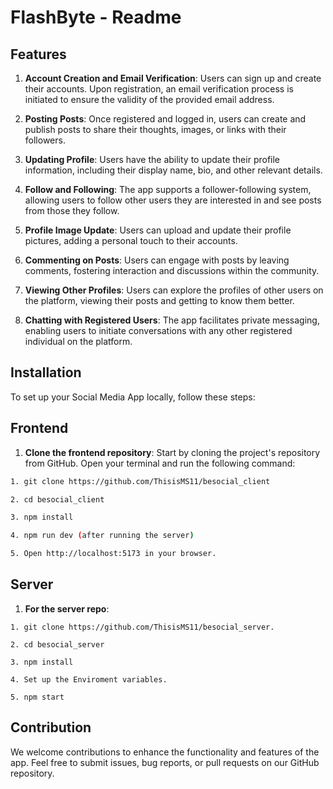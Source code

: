 # FlashByte - Readme

## Features

1. **Account Creation and Email Verification**: Users can sign up and create their accounts. Upon registration, an email verification process is initiated to ensure the validity of the provided email address.

2. **Posting Posts**: Once registered and logged in, users can create and publish posts to share their thoughts, images, or links with their followers.

3. **Updating Profile**: Users have the ability to update their profile information, including their display name, bio, and other relevant details.

4. **Follow and Following**: The app supports a follower-following system, allowing users to follow other users they are interested in and see posts from those they follow.

5. **Profile Image Update**: Users can upload and update their profile pictures, adding a personal touch to their accounts.

6. **Commenting on Posts**: Users can engage with posts by leaving comments, fostering interaction and discussions within the community.

7. **Viewing Other Profiles**: Users can explore the profiles of other users on the platform, viewing their posts and getting to know them better.

8. **Chatting with Registered Users**: The app facilitates private messaging, enabling users to initiate conversations with any other registered individual on the platform.

## Installation

To set up your Social Media App locally, follow these steps:


## Frontend

1. **Clone the frontend repository**: Start by cloning the project's repository from GitHub. Open your terminal and run the following command:

```bash
1. git clone https://github.com/ThisisMS11/besocial_client

2. cd besocial_client

3. npm install

4. npm run dev (after running the server)

5. Open http://localhost:5173 in your browser.

``````

## Server

1. **For the server repo**: 
```
1. git clone https://github.com/ThisisMS11/besocial_server.

2. cd besocial_server

3. npm install

4. Set up the Enviroment variables.

5. npm start
```

## Contribution
We welcome contributions to enhance the functionality and features of the app. Feel free to submit issues, bug reports, or pull requests on our GitHub repository.


